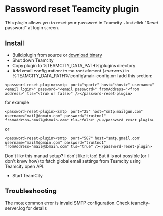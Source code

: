 # Password reset Teamcity plugin

This plugin allows you to reset your password in Teamcity. Just click "Reset password" at login screen.

## Install
- Build plugin from source or [download binary](https://bintray.com/artifact/download/dbf/teamcity-password-reset-plugin/teamcity-password-reset-plugin.zip)
- Shut down Teamcity 
- Copy plugin to %TEAMCITY_DATA_PATH%\plugins directory
- Add email configuration: to the root element (&lt;server&gt;) in %TEAMCITY_DATA_PATH%\config\main-config.xml add this section:

```
<password-reset-plugin><smtp  port="<port>" host="<host>" username="<email login>" password="<email password>" fromAddress="<from address>" tls="<true or false>" /></password-reset-plugin>
```

for example

```
<password-reset-plugin><smtp  port="25" host="smtp.mailgun.com" username="mail@domain.com" password="trustno1" fromAddress="mail@domain.com" tls="false" /></password-reset-plugin>
```

or

```
<password-reset-plugin><smtp  port="587" host="smtp.gmail.com" username="mail@domain.com" password="trustno1" fromAddress="mail@domain.com" tls="true" /></password-reset-plugin>
```

Don't like this manual setup? I don't like it too! But it is not possible (or I don't know how) to fetch global
email settings from Teamcity using Teamcity open API. 

- Start TeamCity

## Troubleshooting
The most common error is invalid SMTP configuration. Check teamcity-server.log for details.



